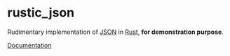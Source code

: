 # rustic_json

Rudimentary implementation of [JSON] in [Rust], **for demonstration purpose**.

[JSON]: https://www.json.org
[Rust]: https://www.rust-lang.org

[Documentation](https://guilliamxavier.github.io/rustic_json/)
